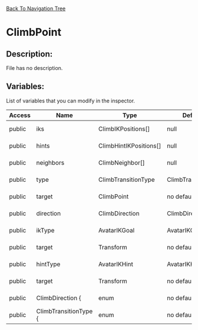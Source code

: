 [Back To Navigation Tree](https://wesleywh.github.io/githubpages/docs/navigation.html)
# ClimbPoint

## Description:
File has no description.

## Variables:
List of variables that you can modify in the inspector.

|Access|Name|Type|Default Value|Description|
|---|---|---|---|---|
|public|iks|ClimbIKPositions[]|null|No description.|
|public|hints|ClimbHintIKPositions[]|null|No description.|
|public|neighbors|ClimbNeighbor[]|null|No description.|
|public|type|ClimbTransitionType|ClimbTransitionType.step|No description.|
|public|target|ClimbPoint|no default|No description.|
|public|direction|ClimbDirection|ClimbDirection.Left|No description.|
|public|ikType|AvatarIKGoal|AvatarIKGoal.LeftHand|No description.|
|public|target|Transform|no default|No description.|
|public|hintType|AvatarIKHint|AvatarIKHint.LeftElbow|No description.|
|public|target|Transform|no default|No description.|
|public|ClimbDirection {|enum|no default|No description.|
|public|ClimbTransitionType {|enum|no default|No description.|
